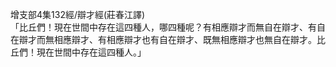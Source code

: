 增支部4集132經/辯才經(莊春江譯)  
「比丘們！現在世間中存在這四種人，哪四種呢？有相應辯才而無自在辯才、有自在辯才而無相應辯才、有相應辯才也有自在辯才、既無相應辯才也無自在辯才。比丘們！現在世間中存在這四種人。」  
  
  
